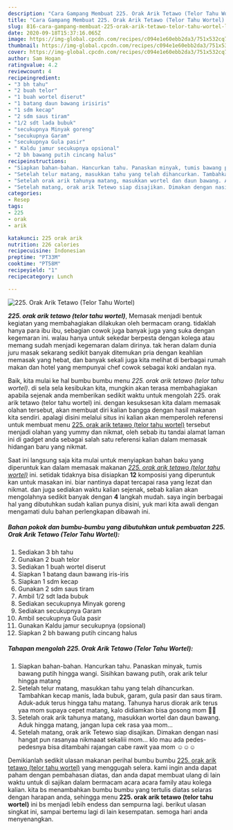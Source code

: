 ```yaml
---
description: "Cara Gampang Membuat 225. Orak Arik Tetawo (Telor Tahu Wortel) Lezat"
title: "Cara Gampang Membuat 225. Orak Arik Tetawo (Telor Tahu Wortel) Lezat"
slug: 816-cara-gampang-membuat-225-orak-arik-tetawo-telor-tahu-wortel-lezat
date: 2020-09-18T15:37:16.065Z
image: https://img-global.cpcdn.com/recipes/c094e1e60ebb2da3/751x532cq70/225-orak-arik-tetawo-telor-tahu-wortel-foto-resep-utama.jpg
thumbnail: https://img-global.cpcdn.com/recipes/c094e1e60ebb2da3/751x532cq70/225-orak-arik-tetawo-telor-tahu-wortel-foto-resep-utama.jpg
cover: https://img-global.cpcdn.com/recipes/c094e1e60ebb2da3/751x532cq70/225-orak-arik-tetawo-telor-tahu-wortel-foto-resep-utama.jpg
author: Sam Hogan
ratingvalue: 4.2
reviewcount: 4
recipeingredient:
- "3 bh tahu"
- "2 buah telor"
- "1 buah wortel diserut"
- "1 batang daun bawang irisiris"
- "1 sdm kecap"
- "2 sdm saus tiram"
- "1/2 sdt lada bubuk"
- "secukupnya Minyak goreng"
- "secukupnya Garam"
- "secukupnya Gula pasir"
- " Kaldu jamur secukupnya opsional"
- "2 bh bawang putih cincang halus"
recipeinstructions:
- "Siapkan bahan-bahan. Hancurkan tahu. Panaskan minyak, tumis bawang putih hingga wangi. Sisihkan bawang putih, orak arik telur hingga matang"
- "Setelah telur matang, masukkan tahu yang telah dihancurkan. Tambahkan kecap manis, lada bubuk, garam, gula pasir dan saus tiram. Aduk-aduk terus hingga tahu matang. Tahunya harus diorak arik terus yaa mom supaya cepet matang, kalo didiamkan bisa gosong mom 🤭🤭"
- "Setelah orak arik tahunya matang, masukkan wortel dan daun bawang. Aduk hingga matang, jangan lupa cek rasa yaa mom..."
- "Setelah matang, orak arik Tetewo siap disajikan. Dimakan dengan nasi hangat pun rasanyaa nikmaaat sekaliii mom... klo mau ada pedes-pedesnya bisa ditambahi rajangan cabe rawit yaa mom ☺☺☺"
categories:
- Resep
tags:
- 225
- orak
- arik

katakunci: 225 orak arik 
nutrition: 226 calories
recipecuisine: Indonesian
preptime: "PT33M"
cooktime: "PT58M"
recipeyield: "1"
recipecategory: Lunch

---
```



![225. Orak Arik Tetawo (Telor Tahu Wortel)](https://img-global.cpcdn.com/recipes/c094e1e60ebb2da3/751x532cq70/225-orak-arik-tetawo-telor-tahu-wortel-foto-resep-utama.jpg)

<b><i>225. orak arik tetawo (telor tahu wortel)</i></b>, Memasak menjadi bentuk kegiatan yang membahagiakan dilakukan oleh bermacam orang. tidaklah hanya para ibu ibu, sebagian cowok juga banyak juga yang suka dengan kegemaran ini. walau hanya untuk sekedar berpesta dengan kolega atau memang sudah menjadi kegemaran dalam dirinya. tak heran dalam dunia juru masak sekarang sedikit banyak ditemukan pria dengan keahlian memasak yang hebat, dan banyak sekali juga kita melihat di berbagai rumah makan dan hotel yang mempunyai chef cowok sebagai koki andalan nya.

Baik, kita mulai ke hal bumbu bumbu menu <i>225. orak arik tetawo (telor tahu wortel)</i>. di sela sela kesibukan kita, mungkin akan terasa membahagiakan apabila sejenak anda memberikan sedikit waktu untuk mengolah 225. orak arik tetawo (telor tahu wortel) ini. dengan kesuksesan kita dalam memasak olahan tersebut, akan membuat diri kalian bangga dengan hasil makanan kita sendiri. apalagi disini melalui situs ini kalian akan memperoleh referensi untuk membuat menu <u>225. orak arik tetawo (telor tahu wortel)</u> tersebut menjadi olahan yang yummy dan nikmat, oleh sebab itu tandai alamat laman ini di gadget anda sebagai salah satu referensi kalian dalam memasak hidangan baru yang nikmat.




Saat ini langsung saja kita mulai untuk menyiapkan bahan baku yang diperuntuk kan dalam memasak makanan <u><i>225. orak arik tetawo (telor tahu wortel)</i></u> ini. setidak tidaknya bisa disiapkan <b>12</b> komposisi yang diperuntuk kan untuk masakan ini. biar nantinya dapat tercapai rasa yang lezat dan nikmat. dan juga sediakan waktu kalian sejenak, sebab kalian akan mengolahnya sedikit banyak dengan <b>4</b> langkah mudah. saya ingin berbagai hal yang dibutuhkan sudah kalian punya disini, yuk mari kita awali dengan mengamati dulu bahan perlengkapan dibawah ini.

<!--inarticleads1-->

##### Bahan pokok dan bumbu-bumbu yang dibutuhkan untuk pembuatan 225. Orak Arik Tetawo (Telor Tahu Wortel):

1. Sediakan 3 bh tahu
1. Gunakan 2 buah telor
1. Sediakan 1 buah wortel diserut
1. Siapkan 1 batang daun bawang iris-iris
1. Siapkan 1 sdm kecap
1. Gunakan 2 sdm saus tiram
1. Ambil 1/2 sdt lada bubuk
1. Sediakan secukupnya Minyak goreng
1. Sediakan secukupnya Garam
1. Ambil secukupnya Gula pasir
1. Gunakan  Kaldu jamur secukupnya (opsional)
1. Siapkan 2 bh bawang putih cincang halus




<!--inarticleads2-->

##### Tahapan mengolah 225. Orak Arik Tetawo (Telor Tahu Wortel):

1. Siapkan bahan-bahan. Hancurkan tahu. Panaskan minyak, tumis bawang putih hingga wangi. Sisihkan bawang putih, orak arik telur hingga matang
1. Setelah telur matang, masukkan tahu yang telah dihancurkan. Tambahkan kecap manis, lada bubuk, garam, gula pasir dan saus tiram. Aduk-aduk terus hingga tahu matang. Tahunya harus diorak arik terus yaa mom supaya cepet matang, kalo didiamkan bisa gosong mom 🤭🤭
1. Setelah orak arik tahunya matang, masukkan wortel dan daun bawang. Aduk hingga matang, jangan lupa cek rasa yaa mom...
1. Setelah matang, orak arik Tetewo siap disajikan. Dimakan dengan nasi hangat pun rasanyaa nikmaaat sekaliii mom... klo mau ada pedes-pedesnya bisa ditambahi rajangan cabe rawit yaa mom ☺☺☺




Demikianlah sedikit ulasan makanan perihal bumbu bumbu <u>225. orak arik tetawo (telor tahu wortel)</u> yang menggugah selera. kami ingin anda dapat paham dengan pembahasan diatas, dan anda dapat membuat ulang di lain waktu untuk di sajikan dalam bermacam acara acara family atau kolega kalian. kita bs menambahkan bumbu bumbu yang tertulis diatas selaras dengan harapan anda, sehingga menu <b>225. orak arik tetawo (telor tahu wortel)</b> ini bs menjadi lebih endess dan sempurna lagi. berikut ulasan singkat ini, sampai bertemu lagi di lain kesempatan. semoga hari anda menyenangkan.
